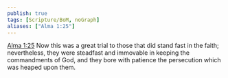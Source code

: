 ```yaml
---
publish: true
tags: [Scripture/BoM, noGraph]
aliases: ["Alma 1:25"]
---
```

[Alma 1:25](https://churchofjesuschrist.org/study/scriptures/bofm/alma/1?lang=eng&id=p25#p25) Now this was a great trial to those that did stand fast in the faith; nevertheless, they were steadfast and immovable in keeping the commandments of God, and they bore with patience the persecution which was heaped upon them.
